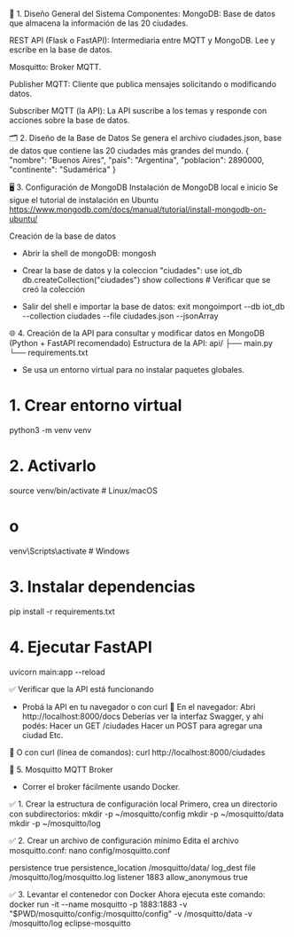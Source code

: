 🔧 1. Diseño General del Sistema
Componentes:
MongoDB: Base de datos que almacena la información de las 20 ciudades.

REST API (Flask o FastAPI): Intermediaria entre MQTT y MongoDB. Lee y escribe en la base de datos.

Mosquitto: Broker MQTT.

Publisher MQTT: Cliente que publica mensajes solicitando o modificando datos.

Subscriber MQTT (la API): La API suscribe a los temas y responde con acciones sobre la base de datos.

🗂 2. Diseño de la Base de Datos
Se genera el archivo ciudades.json, base de datos que contiene las 20 ciudades más grandes del mundo.
{
  "nombre": "Buenos Aires",
  "pais": "Argentina",
  "poblacion": 2890000,
  "continente": "Sudamérica"
}


🖥 3. Configuración de MongoDB
Instalación de MongoDB local e inicio
Se sigue el tutorial de instalación en Ubuntu
https://www.mongodb.com/docs/manual/tutorial/install-mongodb-on-ubuntu/

Creación de la base de datos
- Abrir la shell de mongoDB:
mongosh
- Crear la base de datos y la coleccion "ciudades":
use iot_db
db.createCollection("ciudades")
show collections # Verificar que se creó la colección

- Salir del shell e importar la base de datos:
exit
mongoimport --db iot_db --collection ciudades --file ciudades.json --jsonArray

🌐 4. Creación de la API para consultar y modificar datos en MongoDB (Python + FastAPI recomendado)
Estructura de la API:
api/
├── main.py
└── requirements.txt

- Se usa un entorno virtual para no instalar paquetes globales.
# 1. Crear entorno virtual
python3 -m venv venv

# 2. Activarlo
source venv/bin/activate  # Linux/macOS
# o
venv\Scripts\activate     # Windows

# 3. Instalar dependencias
pip install -r requirements.txt

# 4. Ejecutar FastAPI
uvicorn main:app --reload

✅ Verificar que la API está funcionando
- Probá la API en tu navegador o con curl
📌 En el navegador:
Abrí http://localhost:8000/docs
Deberías ver la interfaz Swagger, y ahí podés:
Hacer un GET /ciudades
Hacer un POST para agregar una ciudad
Etc.

🧪 O con curl (línea de comandos):
curl http://localhost:8000/ciudades

📡 5. Mosquitto MQTT Broker
- Correr el broker fácilmente usando Docker.

✅ 1. Crear la estructura de configuración local
Primero, crea un directorio con subdirectorios:
mkdir -p ~/mosquitto/config
mkdir -p ~/mosquitto/data
mkdir -p ~/mosquitto/log

✅ 2. Crear un archivo de configuración mínimo
Edita el archivo mosquitto.conf:
nano config/mosquitto.conf

persistence true
persistence_location /mosquitto/data/
log_dest file /mosquitto/log/mosquitto.log
listener 1883
allow_anonymous true

✅ 3. Levantar el contenedor con Docker
Ahora ejecuta este comando:
docker run -it --name mosquitto -p 1883:1883 -v "$PWD/mosquitto/config:/mosquitto/config" -v /mosquitto/data -v /mosquitto/log eclipse-mosquitto

